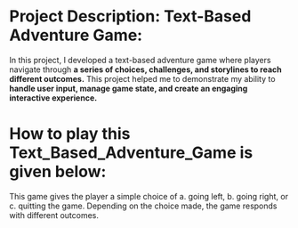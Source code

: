 # Project Description: Text-Based Adventure Game:
In this project, I developed a text-based adventure game where players navigate through **a series of choices, challenges, and storylines to reach different outcomes.** This project helped me to demonstrate my ability to **handle user input, manage game state, and create an engaging interactive experience.**


# How to play this Text_Based_Adventure_Game is given below:
This game gives the player a simple choice of 
a. going left, 
b. going right, or 
c. quitting the game. 
Depending on the choice made, 
the game responds with different outcomes.
